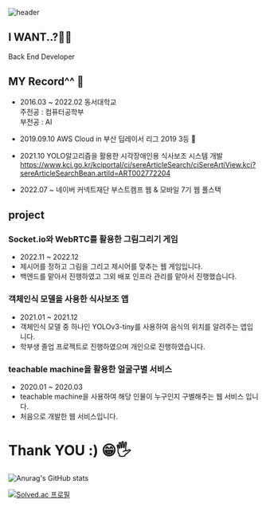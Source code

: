 ![header](https://capsule-render.vercel.app/api?type=waving&color=AEE4FF&height=300&section=header&text=LeeGunHo&fontSize=90)

## I WANT..?🙏🙏
Back End Developer

## MY Record^^ 📜
- 2016.03 ~ 2022.02 동서대학교   
  주전공 : 컴퓨터공학부   
  부전공 : AI   

- 2019.09.10 AWS Cloud in 부산 딥레이서 리그 2019 3등 🥉

- 2021.10 YOLO알고리즘을 활용한 시각장애인용 식사보조 시스템 개발
<br> https://www.kci.go.kr/kciportal/ci/sereArticleSearch/ciSereArtiView.kci?sereArticleSearchBean.artiId=ART002772204

- 2022.07 ~ 네이버 커넥트재단 부스트캠프 웹 & 모바일 7기 웹 풀스택

## project
### Socket.io와 WebRTC를 활용한 그림그리기 게임
- 2022.11 ~ 2022.12
- 제시어를 정하고 그림을 그리고 제시어를 맞추는 웹 게임입니다.
- 백엔드를 맡아서 진행하였고 그외 배포 인프라 관리를 맡아서 진행했습니다.

### 객체인식 모델을 사용한 식사보조 앱
- 2021.01 ~ 2021.12
- 객체인식 모델 중 하나인 YOLOv3-tiny를 사용하여 음식의 위치를 알려주는 앱입니다.
- 학부생 졸업 프로젝트로 진행하였으며 개인으로 진행하였습니다.

### teachable machine을 활용한 얼굴구별 서비스
- 2020.01 ~ 2020.03
- teachable machine을 사용하여 해당 인물이 누구인지 구별해주는 웹 서비스 입니다.
- 처음으로 개발한 웹 서비스입니다.

# Thank YOU :) 😁🖐

![Anurag's GitHub stats](https://github-readme-stats.vercel.app/api?username=youhavetopay&show_icons=true&theme=dracula)
<br>

[![Solved.ac 프로필](http://mazassumnida.wtf/api/v2/generate_badge?boj=fldhsfk)](https://solved.ac/fldhsfk)
<!--
**youhavetopay/youhavetopay** is a ✨ _special_ ✨ repository because its `README.md` (this file) appears on your GitHub profile.

Here are some ideas to get you started:

- 🔭 I’m currently working on ...
- 🌱 I’m currently learning ...
- 👯 I’m looking to collaborate on ...
- 🤔 I’m looking for help with ...
- 💬 Ask me about ...
- 📫 How to reach me: ...
- 😄 Pronouns: ...
- ⚡ Fun fact: ...
-->
